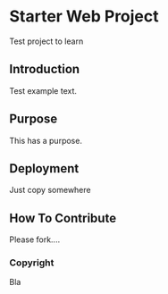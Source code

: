 # Starter Web Project

Test project to learn

## Introduction

Test example text.

## Purpose

This has a purpose.

## Deployment

Just copy somewhere

## How To Contribute

Please fork....

### Copyright

Bla